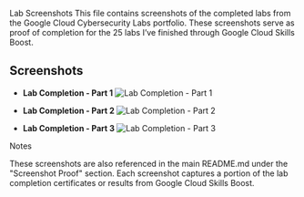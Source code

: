 Lab Screenshots
This file contains screenshots of the completed labs from the Google Cloud Cybersecurity Labs portfolio. These screenshots serve as proof of completion for the 25 labs I’ve finished through Google Cloud Skills Boost.
## Screenshots

- **Lab Completion - Part 1**
  ![Lab Completion - Part 1](screenshots/screenshot_part1.png)

- **Lab Completion - Part 2**
  ![Lab Completion - Part 2](screenshots/screenshot_part2.png)

- **Lab Completion - Part 3**
  ![Lab Completion - Part 3](screenshots/screenshot_part3.png)


Notes

These screenshots are also referenced in the main README.md under the "Screenshot Proof" section.
Each screenshot captures a portion of the lab completion certificates or results from Google Cloud Skills Boost.


